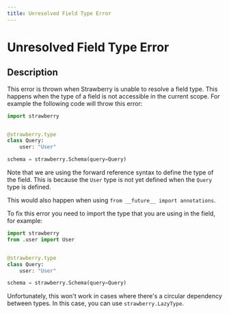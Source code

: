 ```yaml
---
title: Unresolved Field Type Error
---
```


# Unresolved Field Type Error

## Description

This error is thrown when Strawberry is unable to resolve a field type. This
happens when the type of a field is not accessible in the current scope. For
example the following code will throw this error:

```python
import strawberry


@strawberry.type
class Query:
    user: "User"

schema = strawberry.Schema(query=Query)
```

<Note>

Note that we are using the forward reference syntax to define the type of the
field. This is because the `User` type is not yet defined when the `Query` type
is defined.

This would also happen when using `from __future__ import annotations`.

</Note>

To fix this error you need to import the type that you are using in the field,
for example:

```python
import strawberry
from .user import User


@strawberry.type
class Query:
    user: "User"

schema = strawberry.Schema(query=Query)
```

Unfortunately, this won't work in cases where there's a circular dependency
between types. In this case, you can use `strawberry.LazyType`.

<!-- TODO: document lazy type -->
